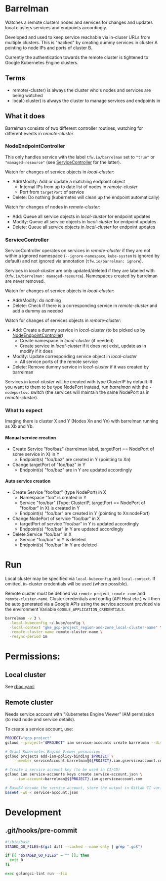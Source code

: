 # Barrelman
Watches a remote clusters nodes and services for changes and updates local clusters services and endpoints
accordingly.

Developed and used to keep service reachable via in-cluser URLs from multiple clusters. This is "hacked" by creating
dummy services in cluster A pointing to node IPs and ports of cluster B.

Currently the authentication towards the remote cluster is tightened to Google Kubernetes Engine clusters.

## Terms
* remote(-cluster) is always the cluster who's nodes and services are being watched
* local(-cluster) is always the cluster to manage services and endpoints in

## What it does
Barrelman consists of two different controller routines, watching for different events in _remote-cluster_.

### NodeEndpointController
This only handles service with the label `tfw.io/barrelman` set to `"true"` or `"managed-resource"`
(see [ServiceController](#ServiceController) for the latter).

Watch for changes of service objects in _local-cluster_:
* Add/Modify: Add or update a matching endpoint object
    * Internal IPs from up to date list of nodes in _remote-cluster_
    * Port from `targetPort` of service
* Delete: Do nothing (kubernetes will clean up the endpoint automatically)

Watch for changes of nodes in _remote-cluster_:
* Add: Queue all service objects in _local-cluster_ for endpoint updates
* Modify: Queue all service objects in _local-cluster_ for endpoint updates
* Delete: Queue all service objects in _local-cluster_ for endpoint updates

### ServiceController
ServiceController operates on services in _remote-cluster_ if they are not within a ignored namespace
(`--ignore-namespace`, `kube-system` is ignored by default) and not ignored via annotation
(`tfw.io/barrelman: ignore`).

Services in _local-cluster_ are only updated/deleted if they are labeled with
(`tfw.io/barrelman: managed-resource`). Namespaces created by barrelman are never removed.

Watch for changes of service objects in _local-cluster_:
* Add/Modify: do nothing
* Delete: Check if there is a corresponding service in _remote-cluster_ and add a dummy as needed

Watch for changes of services objects in _remote-cluster_:
* Add: Create a dummy service in _local-cluster_ (to be picked up by [NodeEndpointController](#NodeEndpointController))
    * Create namespace in _local-cluster_ (if needed)
    * Create service in _local-cluster_ if it does not exist, update as in modify if it does
* Modify: Update corresponding service object in _local-cluster_
    * All service ports of the remote service
* Delete: Remove dummy service in _local-cluster_ if it was created by barrelman

Services in _local-cluster_ will be created with type ClusterIP by default. If you want to them to be type NodePort
instead, run _barrelman_ with the `-nodeportsvc` switch (the services will maintain the same NodePort as in
_remote-cluster_).


### What to expect
Imaging there is cluster X and Y (Nodes Xn and Yn) with barrelman running as Xb and Yb.


#### Manual service creation
* Create Service "foo/baz" (barrelman label, targetPort == NodePort of some service in X) in Y
    * Endpoint(s) "foo/baz" are created in Y (pointing to Xn)
* Change targetPort of "foo/baz" in Y
    * Endpoint(s) "foo/baz" are in Y are updated accordingly

#### Auto service creation
* Create Service "foo/bar" (type NodePort) in X
    * Namespace "foo" is created in Y
    * Service "foo/bar" (Type: ClusterIP, targetPort == NodePort of "foo/bar" in X) is created in Y
    * Endpoint(s) "foo/bar" are created in Y (pointing to Xn:nodePort)
* Change NodePort of service "foo/bar" in X
    * targetPort of service "foo/bar" in Y is updated accordingly
    * Endpoint(s) "foo/bar" in Y are updated accordingly
* Delete Service "foo/bar" in X
    * Service "foo/bar" in Y is deleted
    * Endpoint(s) "foo/bar" in Y are deleted



# Run
Local cluster may be specified via `local-kubeconfig` and `local-context`. If omitted, in-cluster credentials will
be used (where possible).

Remote cluster must be defined via `remote-project`, `remote-zone` and `remote-cluster-name`. Cluster credentials and
config (API Host etc.) will then be auto generated via a Google APIs using the service account provided via the 
environment Variable `GOOGLE_APPLICATION_CREDENTIALS`.

```bash
barrelman -v 3 \
  -local-kubeconfig ~/.kube/config \
  -local-context "gke_gcp-project_region-and-zone_local-cluster-name" \
  -remote-cluster-name remote-cluster-name \
  -resync-period 1m
```

# Permissions:
## Local cluster
See [rbac.yaml](helm/barrelman/templates/rbac.yaml)

## Remote cluster
Needs service account with "Kubernetes Engine Viewer" IAM permission (to read node and service details).

To create a service account, use:
```bash
PROJECT="gcp-project"
gcloud --project="$PROJECT" iam service-accounts create barrelman --display-name barrelman

# Grant Kubernetes Engine Viewer permission
gcloud projects add-iam-policy-binding $PROJECT \
    --member serviceAccount:barrelman@${PROJECT}.iam.gserviceaccount.com --role "roles/container.viewer"

# Create a service account key (to be used in CI/CD)
gcloud iam service-accounts keys create service-account.json \
    --iam-account=barrelman@${PROJECT}.iam.gserviceaccount.com

# Base64 encode the service account, store the output in GitLab CI variable REMOTE_SERVICE_ACCOUNT
base64 -w0 < service-account.json
```


# Development
## .git/hooks/pre-commit
```bash
#!/bin/bash
STAGED_GO_FILES=$(git diff --cached --name-only | grep ".go$")

if [[ "$STAGED_GO_FILES" = "" ]]; then
  exit 0
fi

exec golangci-lint run --fix
```
